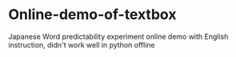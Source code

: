 # Online-demo-of-textbox
Japanese Word predictability experiment online demo with English instruction, didn't work well in python offline

